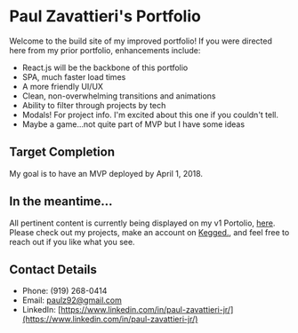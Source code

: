 # Paul Zavattieri's Portfolio

Welcome to the build site of my improved portfolio! If you were directed here from my prior portfolio, enhancements include:

- React.js will be the backbone of this portfolio
- SPA, much faster load times
- A more friendly UI/UX
- Clean, non-overwhelming transitions and animations
- Ability to filter through projects by tech
- Modals! For project info. I'm excited about this one if you couldn't tell.
- Maybe a game...not quite part of MVP but I have some ideas

## Target Completion

My goal is to have an MVP deployed by April 1, 2018.

## In the meantime...

All pertinent content is currently being displayed on my v1 Portolio, [here](https://paulz92.github.io/Responsive-Portfolio/). Please check out my projects, make an account on [Kegged.](http://174.138.43.93/), and feel free to reach out if you like what you see.

## Contact Details

- Phone: (919) 268-0414
- Email: paulz92@gmail.com
- LinkedIn: [https://www.linkedin.com/in/paul-zavattieri-jr/](https://www.linkedin.com/in/paul-zavattieri-jr/)
